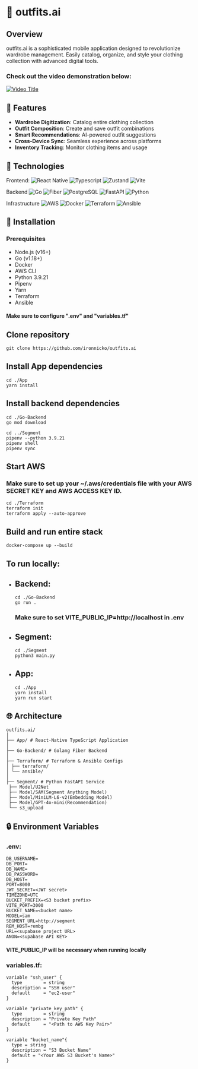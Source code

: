 # 👗 outfits.ai

## Overview

outfits.ai is a sophisticated mobile application designed to revolutionize wardrobe management. Easily catalog, organize, and style your clothing collection with advanced digital tools.

### Check out the video demonstration below:

[![Video Title](https://i9.ytimg.com/vi/Hv4JNLxeppo/mqdefault.jpg?sqp=CLzalbwG-oaymwEmCMACELQB8quKqQMa8AEB-AHUBoAC4AOKAgwIABABGGUgZShlMA8%3D&rs=AOn4CLACm2AZNEDBMRj1AQ1Nb4uNlGDypA&retry=4)](https://www.youtube.com/watch?v=ML2DYIvcke8)

## 🌟 Features

- **Wardrobe Digitization**: Catalog entire clothing collection
- **Outfit Composition**: Create and save outfit combinations
- **Smart Recommendations**: AI-powered outfit suggestions
- **Cross-Device Sync**: Seamless experience across platforms
- **Inventory Tracking**: Monitor clothing items and usage

## 🚀 Technologies

Frontend:
![React Native](https://img.shields.io/badge/React-black?logo=react)
![Typescript](https://img.shields.io/badge/Typescript-black?logo=typescript)
![Zustand](https://img.shields.io/badge/Zustand-black?logo=react)
![Vite](https://img.shields.io/badge/Vite-black?logo=vite)

Backend
![Go](https://img.shields.io/badge/Go-black?logo=go)
![Fiber](https://img.shields.io/badge/Fiber-black?logo=go)
![PostgreSQL](https://img.shields.io/badge/PostgreSQL-black?logo=postgresql)
![FastAPI](https://img.shields.io/badge/FastAPI-black?logo=fastapi)
![Python](https://img.shields.io/badge/Python-black?logo=python)

Infrastructure
![AWS](https://img.shields.io/badge/AWS-black?logo=amazon)
![Docker](https://img.shields.io/badge/Docker-black?logo=docker)
![Terraform](https://img.shields.io/badge/Terraform-black?logo=terraform)
![Ansible](https://img.shields.io/badge/Ansible-black?logo=ansible)

## 🔧 Installation

### Prerequisites

- Node.js (v16+)
- Go (v1.18+)
- Docker
- AWS CLI
- Python 3.9.21
- Pipenv
- Yarn
- Terraform
- Ansible

#### Make sure to configure ".env" and "variables.tf"

## Clone repository

```
git clone https://github.com/ironnicko/outfits.ai
```

## Install App dependencies

```
cd ./App
yarn install
```

## Install backend dependencies

```
cd ./Go-Backend
go mod download

cd ../Segment
pipenv --python 3.9.21
pipenv shell
pipenv sync
```

## Start AWS

### Make sure to set up your ~/.aws/credentials file with your AWS SECRET KEY and AWS ACCESS KEY ID.

```
cd ./Terraform
terraform init
terraform apply --auto-approve
```

## Build and run entire stack

```
docker-compose up --build
```

## To run locally:

- ## Backend:

  ```
  cd ./Go-Backend
  go run .
  ```

  ### Make sure to set VITE_PUBLIC_IP=http://localhost in .env

- ## Segment:

  ```
  cd ./Segment
  python3 main.py
  ```

- ## App:

  ```
  cd ./App
  yarn install
  yarn run start
  ```

## 🌐 Architecture

```
outfits.ai/
│
├── App/ # React-Native TypeScript Application
│
├── Go-Backend/ # Golang Fiber Backend
│
├── Terraform/ # Terraform & Ansible Configs
│ ├── terraform/
│ └── ansible/
│
├── Segment/ # Python FastAPI Service
 ├── Model/U2Net
 ├── Model/SAM(Segment Anything Model)
 ├── Model/MiniLM-L6-v2(Embedding Model)
 ├── Model/GPT-4o-mini(Recommendation)
 └── s3_upload
```

## 🔒 Environment Variables

### .env:

```
DB_USERNAME=
DB_PORT=
DB_NAME=
DB_PASSWORD=
DB_HOST=
PORT=8000
JWT_SECRET=<JWT secret>
TIMEZONE=UTC
BUCKET_PREFIX=<S3 bucket prefix>
VITE_PORT=3000
BUCKET_NAME=<bucket name>
MODEL=sam
SEGMENT_URL=http://segment
REM_HOST=rembg
URL=<supabase project URL>
ANON=<supabase API KEY>
```

#### VITE_PUBLIC_IP will be necessary when running locally

### variables.tf:

```
variable "ssh_user" {
  type        = string
  description = "SSH user"
  default     = "ec2-user"
}

variable "private_key_path" {
  type        = string
  description = "Private Key Path"
  default     = "<Path to AWS Key Pair>"
}

variable "bucket_name"{
  type = string
  description = "S3 Bucket Name"
  default = "<Your AWS S3 Bucket's Name>"
}
```

